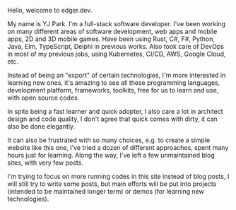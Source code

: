 Hello, welcome to edger.dev.

My name is YJ Park. I'm a full-stack software developer. I've been working on many different areas of software development, web apps and mobile apps, 2D and 3D mobile games. Have been using Rust, C#, F#, Python, Java, Elm, TypeScript, Delphi in previous works. Also took care of DevOps in most of my previous jobs, using Kubernetes, CI/CD, AWS, Google Cloud, etc.

Instead of being an "export" of certain technologies, I'm more interested in learning new ones, it's amazing to see all these programming languages, development platform, frameworks, toolkits, free for us to learn and use, with open source codes.

In spite being a fast learner and quick adopter, I also care a lot in architect design and code quality, I don't agree that quick comes with dirty, it can also be done elegantly.

It can also be frustrated with so many choices, e.g. to create a simple website like this one, I've tried a dozen of different approaches, spent many hours just for learning. Along the way, I've left a few unmaintained blog sites, with very few posts.

I'm trying to focus on more running codes in this site instead of blog posts, I will still try to write some posts, but main efforts will be put into projects (intended to be maintained longer term) or demos (for learning new technologies).